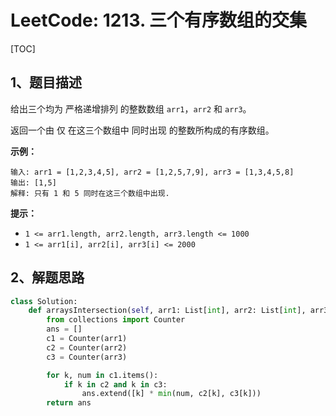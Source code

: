# LeetCode: 1213. 三个有序数组的交集

[TOC]

## 1、题目描述

给出三个均为 严格递增排列 的整数数组 `arr1`，`arr2` 和 `arr3`。

返回一个由 仅 在这三个数组中 同时出现 的整数所构成的有序数组。

 

**示例：**

```
输入: arr1 = [1,2,3,4,5], arr2 = [1,2,5,7,9], arr3 = [1,3,4,5,8]
输出: [1,5]
解释: 只有 1 和 5 同时在这三个数组中出现.
```

**提示：**

-   `1 <= arr1.length, arr2.length, arr3.length <= 1000`
-   `1 <= arr1[i], arr2[i], arr3[i] <= 2000`



## 2、解题思路



```python
class Solution:
    def arraysIntersection(self, arr1: List[int], arr2: List[int], arr3: List[int]) -> List[int]:
        from collections import Counter
        ans = []
        c1 = Counter(arr1)
        c2 = Counter(arr2)
        c3 = Counter(arr3)

        for k, num in c1.items():
            if k in c2 and k in c3:
                ans.extend([k] * min(num, c2[k], c3[k]))
        return ans
```

